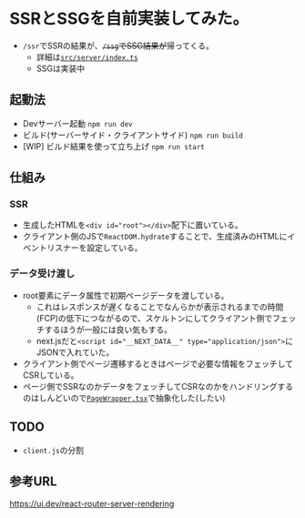 # SSRとSSGを自前実装してみた。
- `/ssr`でSSRの結果が、~~`/ssg`でSSG結果が~~帰ってくる。
  - 詳細は[`src/server/index.ts`](/src/server/index.ts)
  - SSGは実装中

## 起動法
- Devサーバー起動 `npm run dev`
- ビルド(サーバーサイド・クライアントサイド) `npm run build`
- [WIP] ビルド結果を使って立ち上げ `npm run start`

## 仕組み
### SSR
- 生成したHTMLを`<div id="root"></div>`配下に置いている。
- クライアント側のJSで`ReactDOM.hydrate`することで、生成済みのHTMLにイベントリスナーを設定している。

### データ受け渡し
- root要素にデータ属性で初期ページデータを渡している。
  - これはレスポンスが遅くなることでなんらかが表示されるまでの時間(FCP)の低下につながるので、スケルトンにしてクライアント側でフェッチするほうが一般には良い気もする。
  - next.jsだと`<script id="__NEXT_DATA__" type="application/json">`にJSONで入れていた。
- クライアント側でページ遷移するときはページで必要な情報をフェッチしてCSRしている。
- ページ側でSSRなのかデータをフェッチしてCSRなのかをハンドリングするのはしんどいので[`PageWrapper.tsx`](/src/client/PageWrapper.tsx)で抽象化した(したい)

## TODO
- `client.js`の分割


## 参考URL
https://ui.dev/react-router-server-rendering
